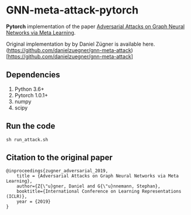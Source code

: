 # GNN-meta-attack-pytorch
**Pytorch** implementation of the paper [Adversarial Attacks on Graph Neural Networks via Meta Learning](https://openreview.net/forum?id=Bylnx209YX&noteId=r1xNHe2tAQ).

Original implementation by by Daniel Zügner is available here. (https://github.com/danielzuegner/gnn-meta-attack)[https://github.com/danielzuegner/gnn-meta-attack]

## Dependencies
1. Python 3.6+
1. Pytorch 1.0.1+
1. numpy
1. scipy

## Run the code
`sh run_attack.sh`

## Citation to the original paper

```
@inproceedings{zugner_adversarial_2019,
	title = {Adversarial Attacks on Graph Neural Networks via Meta Learning},
	author={Z{\"u}gner, Daniel and G{\"u}nnemann, Stephan},
	booktitle={International Conference on Learning Representations (ICLR)},
	year = {2019}
}
```
